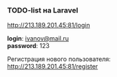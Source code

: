 ### TODO-list на Laravel


http://213.189.201.45:81/login <br>

<b>login</b>: ivanov@mail.ru<br>
<b>password</b>: 123

Регистрация нового пользователя:<br>
http://213.189.201.45:81/register

